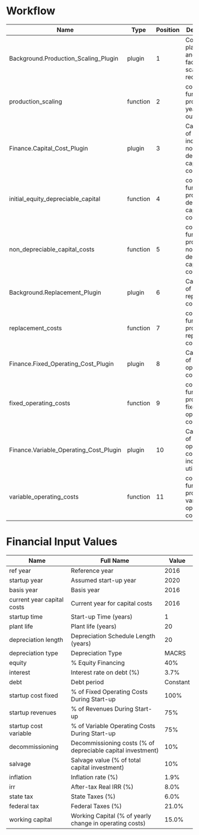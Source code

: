 # Workflow

Name | Type | Position | Description
--- | --- | --- | ---
Background.Production_Scaling_Plugin | plugin | 1 | Computes plant output and scaling factors (if scaling is requested)
production_scaling | function | 2 | core function to process yearly plant output
Finance.Capital_Cost_Plugin | plugin | 3 | Calculation of direct, indirect and non-depreciable capital costs
initial_equity_depreciable_capital | function | 4 | core function to process depreciable capital costs
non_depreciable_capital_costs | function | 5 | core function to process non-depreciable capital costs
Background.Replacement_Plugin | plugin | 6 | Calculation of replacement costs
replacement_costs | function | 7 | core function to process replacement costs
Finance.Fixed_Operating_Cost_Plugin | plugin | 8 |Calculation of fixed operating costs
fixed_operating_costs | function | 9 | core function to process fixed operating costs
Finance.Variable_Operating_Cost_Plugin | plugin | 10 | Calculation of variable operating costs, including utilities
variable_operating_costs | function | 11 | core function to process variable operating costs

# Financial Input Values

Name | Full Name | Value
--- | --- | ---
ref year | Reference year | 2016
startup year | Assumed start-up year | 2020
basis year | Basis year | 2016
current year capital costs | Current year for capital costs | 2016
startup time | Start-up Time (years) | 1
plant life | Plant life (years) | 20
depreciation length | Depreciation Schedule Length (years) | 20
depreciation type | Depreciation Type | MACRS
equity | % Equity Financing | 40%
interest | Interest rate on debt (%) | 3.7%
debt | Debt period | Constant
startup cost fixed | % of Fixed Operating Costs During Start-up | 100%
startup revenues | % of Revenues During Start-up | 75%
startup cost variable | % of Variable Operating Costs During Start-up | 75%
decommissioning | Decommissioning costs (% of depreciable capital investment) | 10%
salvage | Salvage value (% of total capital investment) | 10%
inflation | Inflation rate (%) | 1.9%
irr | After-tax Real IRR (%) | 8.0%
state tax | State Taxes (%) | 6.0%
federal tax | Federal Taxes (%) | 21.0%
working capital | Working Capital (% of yearly change in operating costs) | 15.0%